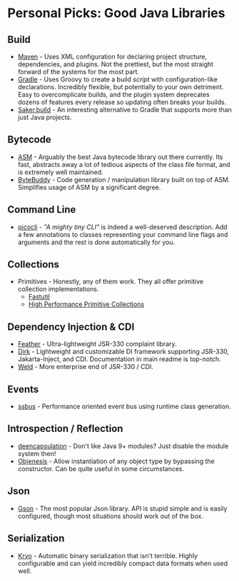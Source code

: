 # Personal Picks: Good Java Libraries

## Build

- [Maven](https://maven.apache.org/) - Uses XML configuration for declaring project structure, dependencies, and plugins. Not the prettiest, but the most straight forward of the systems for the most part.
- [Gradle](https://gradle.org/) - Uses Groovy to create a build _script_ with configuration-like declarations. Incredibly flexible, but potentially to your own detriment. Easy to overcomplicate builds, and the plugin system deprecates dozens of features every release so updating often breaks your builds.
- [Saker.build](https://saker.build/) - An interesting alternative to Gradle that supports more than just Java projects.

## Bytecode

- [ASM](https://asm.ow2.io/) - Arguably the best Java bytecode library out there currently. Its fast, abstracts away a lot of tedious aspects of the class file format, and is extremely well maintained.
- [ByteBuddy](https://bytebuddy.net/#/) - Code generation / manipulation library built on top of ASM. Simplifies usage of ASM by a significant degree.

## Command Line

- [picocli](https://picocli.info/) - *"A mighty tiny CLI"* is indeed a well-deserved description. Add a few annotations to classes representing your command line flags and arguments and the rest is done automatically for you.

## Collections

- Primitives - Honestly, any of them work. They all offer primitive collection implementations.
    - [Fastutil](https://github.com/vigna/fastutil)
    - [High Performance Primitive Collections](https://github.com/carrotsearch/hppc)

## Dependency Injection & CDI

- [Feather](https://github.com/zsoltherpai/feather) - Ultra-lightweight JSR-330 complaint library.
- [Dirk](https://github.com/hjohn/Dirk) - Lightweight and customizable DI framework supporting JSR-330, Jakarta-Inject, and CDI. Documentation in main readme is top-notch.
- [Weld](https://weld.cdi-spec.org/) - More enterprise end of JSR-330 / CDI.

## Events

- [ssbus](https://github.com/xxDark/ssbus) - Performance oriented event bus using runtime class generation.

## Introspection / Reflection

- [deencapsulation](https://github.com/xxDark/deencapsulation) - Don't like Java 9+ modules? Just disable the module system then!
- [Objenesis](https://github.com/easymock/objenesis) - Allow instantiation of any object type by bypassing the constructor. Can be quite useful in some circumstances.

## Json

- [Gson](https://github.com/google/gson) - The most popular Json library. API is stupid simple and is easily configured, though most situations should work out of the box.

## Serialization

- [Kryo](https://github.com/EsotericSoftware/kryo) - Automatic binary serialization that isn't terrible. Highly configurable and can yield incredibly compact data formats when used well.